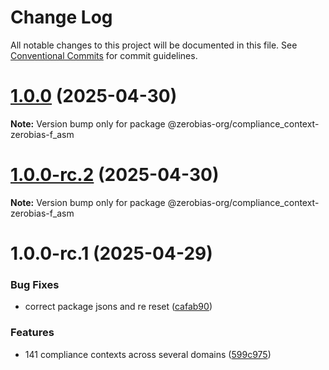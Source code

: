# Change Log

All notable changes to this project will be documented in this file.
See [Conventional Commits](https://conventionalcommits.org) for commit guidelines.

# [1.0.0](https://github.com/zerobias-org/compliance_context/compare/@zerobias-org/compliance_context-zerobias-f_asm@1.0.0-rc.2...@zerobias-org/compliance_context-zerobias-f_asm@1.0.0) (2025-04-30)

**Note:** Version bump only for package @zerobias-org/compliance_context-zerobias-f_asm





# [1.0.0-rc.2](https://github.com/zerobias-org/compliance_context/compare/@zerobias-org/compliance_context-zerobias-f_asm@1.0.0-rc.1...@zerobias-org/compliance_context-zerobias-f_asm@1.0.0-rc.2) (2025-04-30)

**Note:** Version bump only for package @zerobias-org/compliance_context-zerobias-f_asm





# 1.0.0-rc.1 (2025-04-29)


### Bug Fixes

* correct package jsons and re reset ([cafab90](https://github.com/zerobias-org/compliance_context/commit/cafab90b3771e45ffeefa4ea2dca415266baa99f))


### Features

* 141 compliance contexts across several domains ([599c975](https://github.com/zerobias-org/compliance_context/commit/599c975fcf3da5bbfffe4113c7f5f793e5231e68))

